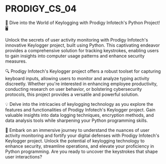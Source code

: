 # PRODIGY_CS_04
🔑 Dive into the World of Keylogging with Prodigy Infotech's Python Project! 🖥️

Unlock the secrets of user activity monitoring with Prodigy Infotech's innovative Keylogger project, built using Python. This captivating endeavor provides a comprehensive solution for tracking keystrokes, enabling users to gain insights into computer usage patterns and enhance security measures.

🔍 Prodigy Infotech's Keylogger project offers a robust toolset for capturing keyboard inputs, allowing users to monitor and analyze typing activity discreetly. Whether you're interested in enhancing employee productivity, conducting research on user behavior, or bolstering cybersecurity protocols, this project provides a versatile and powerful solution.

💡 Delve into the intricacies of keylogging technology as you explore the features and functionalities of Prodigy Infotech's Keylogger project. Gain valuable insights into data logging techniques, encryption methods, and data analysis tools while sharpening your Python programming skills.

🚀 Embark on an immersive journey to understand the nuances of user activity monitoring and fortify your digital defenses with Prodigy Infotech's Keylogger project. Unlock the potential of keylogging technology to enhance security, streamline operations, and elevate your proficiency in Python programming. Are you ready to uncover the keystrokes that shape user interactions? 
